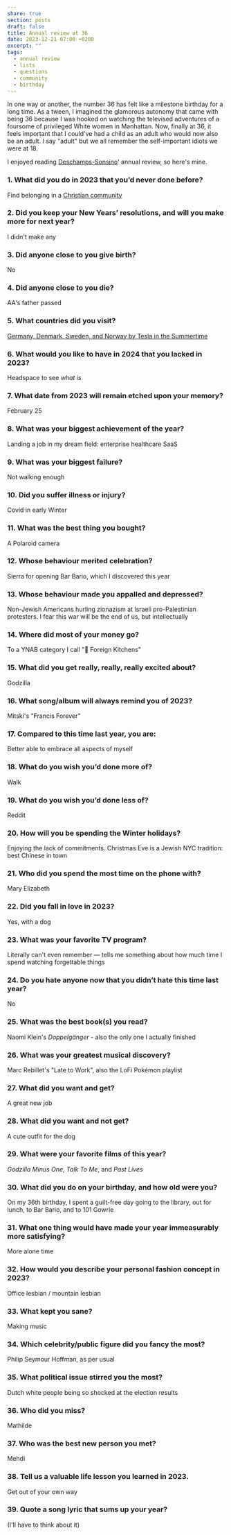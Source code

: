 ```yaml
---
share: true
section: posts
draft: false
title: Annual review at 36
date: 2023-12-21 07:00 +0200
excerpt: ""
tags:
  - annual review
  - lists
  - questions
  - community
  - birthday
---
```



In one way or another, the number 36 has felt like a milestone birthday for a long time. As a tween, I imagined the glamorous autonomy that came with being 36 because I was hooked on watching the televised adventures of a foursome of privileged White women in Manhattan. Now, finally at 36, it feels important that I could've had a child as an adult who would now also be an adult. I say "adult" but we all remember the self-important idiots we were at 18. 

I enjoyed reading [Deschamps-Sonsino](https://www.designswarm.com/blog/2023/12/end-of-year-review-5/)' annual review, so here's mine.

### 1. What did you do in 2023 that you’d never done before?
Find belonging in a [Christian community](http://allsaintsamsterdam.church/)

### 2. Did you keep your New Years’ resolutions, and will you make more for next year?
I didn't make any

### 3. Did anyone close to you give birth?
No

### 4. Did anyone close to you die?
AA's father passed 

### 5. What countries did you visit?
[Germany, Denmark, Sweden, and Norway by Tesla in the Summertime](/2023/08/17/norway-et-al)

### 6. What would you like to have in 2024 that you lacked in 2023?
Headspace to see _what is_

### 7. What date from 2023 will remain etched upon your memory?
February 25

### 8. What was your biggest achievement of the year?
Landing a job in my dream field: enterprise healthcare SaaS

### 9. What was your biggest failure?
Not walking enough

### 10. Did you suffer illness or injury?
Covid in early Winter 

### 11. What was the best thing you bought?
A Polaroid camera

### 12. Whose behaviour merited celebration?
Sierra for opening Bar Bario, which I discovered this year

### 13. Whose behaviour made you appalled and depressed?
Non-Jewish Americans hurling zionazism at Israeli pro-Palestinian protesters. I fear this war will be the end of us, but intellectually

### 14. Where did most of your money go?
To a YNAB category I call "🍱 Foreign Kitchens"

### 15. What did you get really, really, really excited about?
Godzilla

### 16. What song/album will always remind you of 2023?
Mitski's "Francis Forever"

### 17. Compared to this time last year, you are:
Better able to embrace all aspects of myself

### 18. What do you wish you’d done more of?
Walk

### 19. What do you wish you’d done less of?
Reddit

### 20. How will you be spending the Winter holidays?
Enjoying the lack of commitments. Christmas Eve is a Jewish NYC tradition: best Chinese in town

### 21. Who did you spend the most time on the phone with?
Mary Elizabeth

### 22. Did you fall in love in 2023?
Yes, with a dog

### 23. What was your favorite TV program?
Literally can't even remember — tells me something about how much time I spend watching forgettable things

### 24. Do you hate anyone now that you didn’t hate this time last year?
No

### 25. What was the best book(s) you read?
Naomi Klein's _Doppelgänger_ - also the only one I actually finished

### 26. What was your greatest musical discovery?
Marc Rebillet's "Late to Work", also the LoFi Pokémon playlist

### 27. What did you want and get?
A great new job

### 28. What did you want and not get?
A cute outfit for the dog

### 29. What were your favorite films of this year?
_Godzilla Minus One_, _Talk To Me_, and _Past Lives_ 

### 30. What did you do on your birthday, and how old were you?
On my 36th birthday, I spent a guilt-free day going to the library, out for lunch, to Bar Bario, and to 101 Gowrie

### 31. What one thing would have made your year immeasurably more satisfying?
More alone time

### 32. How would you describe your personal fashion concept in 2023?
Office lesbian / mountain lesbian

### 33. What kept you sane?
Making music

### 34. Which celebrity/public figure did you fancy the most?
Philip Seymour Hoffman, as per usual

### 35. What political issue stirred you the most?
Dutch white people being so shocked at the election results

### 36. Who did you miss?
Mathilde

### 37. Who was the best new person you met?
Mehdi

### 38. Tell us a valuable life lesson you learned in 2023.
Get out of your own way

### 39. Quote a song lyric that sums up your year?
(I'll have to think about it)
